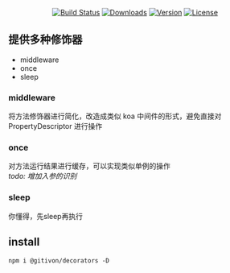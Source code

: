 <p align="center">
  <a href="https://circleci.com/gh/gitivon/decorators/tree/master"><img src="https://circleci.com/gh/gitivon/decorators/tree/master.svg" alt="Build Status"></a>
  <!-- <a href="https://codecov.io/github/vuejs/vue?branch=dev"><img src="https://img.shields.io/codecov/c/github/vuejs/vue/dev.svg" alt="Coverage Status"></a> -->
  <a href="https://www.npmjs.com/package/@gitivon/decorators"><img src="https://img.shields.io/npm/dm/@gitivon/decorators.svg" alt="Downloads"></a>
  <a href="https://www.npmjs.com/package/@gitivon/decorators"><img src="https://img.shields.io/npm/v/@gitivon/decorators.svg" alt="Version"></a>
  <a href="https://www.npmjs.com/package/@gitivon/decorators"><img src="https://img.shields.io/npm/l/@gitivon/decorators.svg" alt="License"></a>
  <!-- <a href="https://chat.@gitivon/decoratorsjs.org/"><img src="https://img.shields.io/badge/chat-on%20discord-7289da.svg" alt="Chat"></a> -->
  <!-- <br> -->
  <!-- <a href="https://saucelabs.com/u/vuejs"><img src="https://saucelabs.com/browser-matrix/vuejs.svg" alt="Sauce Test Status"></a> -->
</p>

## 提供多种修饰器

* middleware
* once
* sleep

### middleware
将方法修饰器进行简化，改造成类似 koa 中间件的形式，避免直接对 PropertyDescriptor 进行操作

### once
对方法运行结果进行缓存，可以实现类似单例的操作  
_todo: 增加入参的识别_

### sleep
你懂得，先sleep再执行

## install

``` shell
npm i @gitivon/decorators -D
```